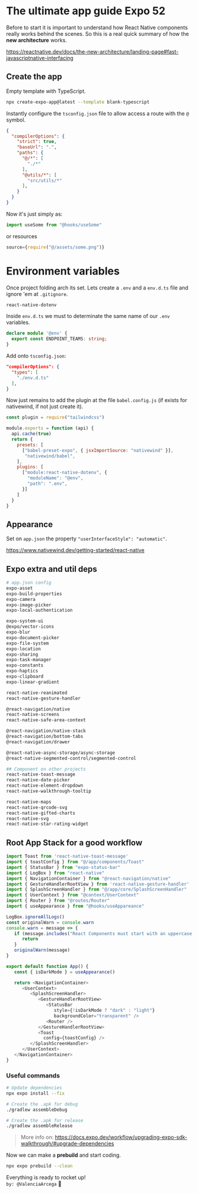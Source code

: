 # The ultimate app guide Expo 52

Before to start it is important to understand how React Native components really works behind the scenes.
So this is a real quick summary of how the **new architecture** works.

https://reactnative.dev/docs/the-new-architecture/landing-page#fast-javascriptnative-interfacing

## Create the app
Empty template with TypeScript.

```bash
npx create-expo-app@latest --template blank-typescript
```
Instantly configure the `tsconfig.json` file to allow access a route with the `@` symbol.
```json
{
  "compilerOptions": {
    "strict": true,
    "baseUrl": ".",
    "paths": {
      "@/*": [
        "./*"
      ],
      "@utils/*": [
        "src/utils/*"
      ],
    }
  }
}
```
Now it's just simply as:
```js
import useSome from "@hooks/useSome"
```
or resources
```js
source={require("@/assets/some.png")}
```
# Environment variables
Once project folding arch its set. Lets create a `.env` and a `env.d.ts` file and ignore 'em at `.gitignore`.
```bash
react-native-dotenv
```
Inside `env.d.ts` we must to determinate the same name of our `.env` variables.
```ts
declare module '@env' {
  export const ENDPOINT_TEAMS: string;
}
```
Add onto `tsconfig.json`: 
```json
"compilerOptions": {
  "types": [
    "./env.d.ts"
  ],
}
```
Now just remains to add the plugin at the file `babel.config.js` (if exists for nativewind, if not just create it).
```js
const plugin = require("tailwindcss")

module.exports = function (api) {
  api.cache(true)
  return {
    presets: [
      ["babel-preset-expo", { jsxImportSource: "nativewind" }],
       "nativewind/babel",
    ],
    plugins: [
      ["module:react-native-dotenv", {
        "moduleName": "@env",
        "path": ".env",
      }]
    ]
  }
}
```
## Appearance

Set on `app.json` the property `"userInterfaceStyle": "automatic"`.  

https://www.nativewind.dev/getting-started/react-native

## Expo extra and util deps

```bash
# app.json config
expo-asset
expo-build-properties
expo-camera
expo-image-picker
expo-local-authentication

expo-system-ui
@expo/vector-icons
expo-blur
expo-document-picker
expo-file-system
expo-location
expo-sharing
expo-task-manager
expo-constants
expo-haptics
expo-clipboard
expo-linear-gradient

react-native-reanimated
react-native-gesture-handler

@react-navigation/native
react-native-screens
react-native-safe-area-context

@react-navigation/native-stack
@react-navigation/bottom-tabs
@react-navigation/drawer

@react-native-async-storage/async-storage
@react-native-segmented-control/segmented-control

## Component on other projects
react-native-toast-message
react-native-date-picker
react-native-element-dropdown
react-native-walkthrough-tooltip

react-native-maps
react-native-qrcode-svg
react-native-gifted-charts
react-native-svg
react-native-star-rating-widget
```

## Root App Stack for a good workflow
```js
import Toast from 'react-native-toast-message'
import { toastConfig } from "@/app/components/Toast"
import { StatusBar } from "expo-status-bar"
import { LogBox } from "react-native"
import { NavigationContainer } from "@react-navigation/native"
import { GestureHandlerRootView } from 'react-native-gesture-handler'
import { SplashScreenHandler } from "@/app/core/SplashScreenHandler"
import { UserContext } from "@context/UserContext"
import { Router } from "@routes/Router"
import { useAppearance } from "@hooks/useAppareance"

LogBox.ignoreAllLogs()
const originalWarn = console.warn
console.warn = message => {
   if (message.includes("React Components must start with an uppercase letter")) {
      return
   }
   originalWarn(message)
}

export default function App() {
   const { isDarkMode } = useAppearance()

   return <NavigationContainer>
      <UserContext>
         <SplashScreenHandler>
            <GestureHandlerRootView>
               <StatusBar
                  style={!isDarkMode ? "dark" : "light"}
                  backgroundColor="transparent" />
               <Router />
            </GestureHandlerRootView>
            <Toast
              config={toastConfig} />
         </SplashScreenHandler>
      </UserContext>
   </NavigationContainer>
}
```

### Useful commands
```bash
# Update dependencies
npx expo install --fix

# Create the .apk for debug
./gradlew assembleDebug

# Create the .apk for release
./gradlew assembleRelease
```
> More info on: https://docs.expo.dev/workflow/upgrading-expo-sdk-walkthrough/#upgrade-dependencies


Now we can make a **prebuild** and start coding. 
```bash
npx expo prebuild --clean
```

Everything is ready to rocket up!   
`by: @ValenciaArcega` 🚀
